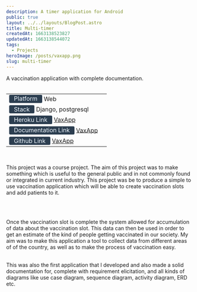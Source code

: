 ```yaml
---
description: A timer application for Android
public: true
layout: ../../layouts/BlogPost.astro
title: Multi-timer
createdAt: 1663138523827
updatedAt: 1663138544072
tags:
  - Projects
heroImage: /posts/vaxapp.png
slug: multi-timer
---
```


<style>
    #badge {
        box-sizing: border-box;
        display: inline-block;
        
        color: #F0F8FF;

        border-radius: 0.2rem; 
        text-align: center;

        font-size: 1rem;
        font-weight: 400;
        padding: 0.05rem 0.8rem 0.1rem;
        line-height: inherit;
        background-color: #2c3e50;
    
    }
    

</style>

[heroku link]: https://vaxapp2878.herokuapp.com/
[doc link]: https://daffodilvarsity-my.sharepoint.com/:w:/g/personal/nazmus11-6174_diu_edu_bd/EZUqbBQSNk9LjGYdrUNeKK8B47XeK7yt4phfRfCs9QFTng?e=6iGrkJ
[github link]: https://github.com/nazmus-saqueeb-ashrafi/vaxapp-192-35-2878

A vaccination application with complete documentation.
<br/><br/>

|                                                               |     |
| ------------------------------------------------------------- | --- |
| <span id='badge'>Platform</span> Web                          |
| <span id='badge'>Stack</span> Django, postgresql              |
| <span id='badge'>Heroku Link</span> [VaxApp][heroku link]     |
| <span id='badge'>Documentation Link</span> [VaxApp][doc link] |
| <span id='badge'>Github Link</span> [VaxApp][github link]     |

<br>

This project was a course project. The aim of this project was to make something which is useful to the general public and in not commonly found or integrated in current industry. This project was be to produce a simple to use vaccination application which will be able to create vaccination slots and add patients to it.

<br/><br/>

Once the vaccination slot is complete the system allowed for accumulation of data about the vaccination slot. This data can then be used in order to get an estimate of the kind of people getting vaccinated in our society. My aim was to make this application a tool to collect data from different areas of of the country, as well as to make the process of vaccination easy.
<br/><br/>

This was also the first application that I developed and also made a solid documentation for, complete with requirement elicitation, and all kinds of diagrams like use case diagram, sequence diagram, activity diagram, ERD etc.
<br/><br/>
